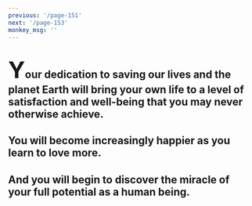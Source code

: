 ```yaml
---
previous: '/page-151'
next: '/page-153'
monkey_msg: ''
---
```


## <span style="font-size:47px;">Y</span>our dedication to saving our lives and the planet Earth will bring your own life to a level of satisfaction and well-being that you may never otherwise achieve.
## You will become increasingly happier as you learn to love more.
## And you will begin to discover the miracle of your full potential as a human being.
